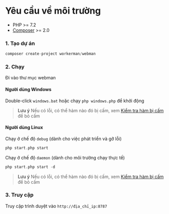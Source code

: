 # Yêu cầu về môi trường

* PHP >= 7.2
* [Composer](https://getcomposer.org/) >= 2.0


### 1. Tạo dự án

```php
composer create-project workerman/webman
```

### 2. Chạy

Đi vào thư mục webman   

#### Người dùng Windows
Double-click `windows.bat` hoặc chạy `php windows.php` để khởi động

> **Lưu ý**
> Nếu có lỗi, có thể hàm nào đó bị cấm, xem [Kiểm tra hàm bị cấm](others/disable-function-check.md) để bỏ cấm

#### Người dùng Linux
Chạy ở chế độ `debug` (dành cho việc phát triển và gỡ lỗi)

```php
php start.php start
```

Chạy ở chế độ `daemon` (dành cho môi trường chạy thực tế)

```php
php start.php start -d
```

> **Lưu ý**
> Nếu có lỗi, có thể hàm nào đó bị cấm, xem [Kiểm tra hàm bị cấm](others/disable-function-check.md) để bỏ cấm

### 3. Truy cập

Truy cập trình duyệt vào `http://địa_chỉ_ip:8787`
